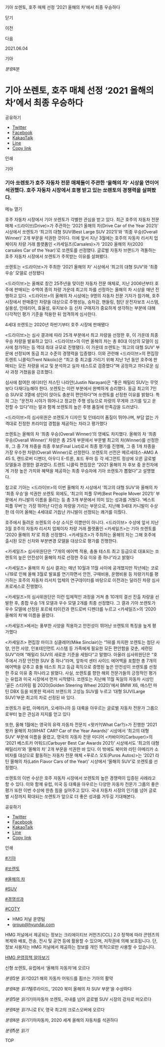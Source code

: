기아 쏘렌토, 호주 매체 선정 ‘2021 올해의 차’에서 최종 우승하다






닫기

이전

다음

2021.06.04

기아


*분량*4분

# 기아 쏘렌토, 호주 매체 선정 ‘2021 올해의 차’에서 최종 우승하다

공유하기

* [Twitter](# "새창으로 열림")
* [Facebook](# "새창으로 열림")
* [KakaoTalk](# "새창으로 열림")
* [Line](# "새창으로 열림")
* [Copy link](#)

인쇄

기아



### 기아 쏘렌토가 호주 자동차 전문 매체들이 주관한 ‘올해의 차’ 시상을 연이어 석권했다. 호주 자동차 시장에서 호평 받고 있는 쏘렌토의 경쟁력을 살펴봤다.

메뉴 열기



호주 자동차 시장에서 기아 쏘렌토가 각별한 관심을 받고 있다. 최근 호주의 자동차 전문 매체 <드라이브(Drive)>가 주관하는 ‘2021 올해의 차(Drive Car of the Year 2021)’ 시상에서 쏘렌토가 ‘최고의 대형 SUV(Best Large SUV 2021)’와 ‘최종 우승(Overall Winner)’ 2개 부문을 석권한 것이다. 이에 앞서 지난 3월에는 호주의 자동차 리서치 업체이자 차량 거래 플랫폼인 <카세일즈(Carsales)>가 ‘2020 올해의 차(2020 carsales Car of the Year)’로 쏘렌토를 선정했다. 글로벌 자동차 브랜드가 격돌하는 호주 자동차 시장에서 쏘렌토가 주목받는 이유를 살펴봤다.

쏘렌토는 <드라이브>가 주최한 ‘2021 올해의 차’ 시상에서 ‘최고의 대형 SUV’와 ‘최종 우승’ 모델로 선정됐다



<드라이브>는 올해로 창간 25주년을 맞이한 자동차 전문 매체로, 지난 2006년부터 호주에 판매되는 수백여 종의 차량 가운데 최고의 차를 선정하는 올해의 차 시상을 매년 진행하고 있다. <드라이브>의 올해의 차 시상에는 9명의 자동차 전문 기자가 참가해, 호주시장에서 판매중인 차량을 대상으로 주행성능, 승차감, 핸들링, 첨단 운전자보조 시스템, 실용성, 인테리어, 효율성, 유지보수 등 신차 구매자가 중요하게 생각하는 부분에 대해 다각적인 평가 기준을 적용한 뒤 엄격하게 심사한다.

4세대 쏘렌토는 2020년 하반기부터 호주 시장에 판매됐다



<드라이브>는 심사 결과에 따라 25개 부분에서 최고 차량을 선정한 후, 이 가운데 최종 우승 차량을 발표하고 있다. <드라이브>의 이번 올해의 차는 총 80대 이상의 모델이 심사에 참가하는 등 역대 최대 규모로 진행됐다. 이 가운데 쏘렌토는 ‘최고의 대형 SUV’ 부문에 선정되며 동급 최고 수준의 경쟁력을 입증했다. 이와 관련해 <드라이브>의 편집장 트렌트 니콜릭(Trent Nikolic)은 “최고 중 최고를 가리기 위해 지난 1년 동안 호주에 판매되는 모든 차량을 비교 및 분석하고 실차 테스트로 검증했다”며 공정하고 까다로운 심사 과정 거쳤음을 강조했다.

심사에 참여한 에디터인 저스틴 나라얀(Justin Narayan)은 “좋은 패밀리 SUV는 무엇보다 다재다능해야 한다. 쏘렌토는 이런 부분에서 완벽하게 승리했다. 동급 최고의 7인승 SUV로 3열에 성인이 앉아도 충분히 편안하다”며 쏘렌토를 선정한 이유를 밝혔다. 특히 그는 “운전자 시야가 뛰어나고 정교한 주행 성능으로 차량의 무게와 크기를 잊고 운전할 수 있다”라는 말과 함께 쏘렌토의 높은 주행 품질에 만족감을 드러냈다.

<드라이브>의 심사위원은 쏘렌토가 디자인 및 인테리어 품질이 뛰어나며, 부담 없는 가격대로 진정한 프리미엄 경험을 제공하는 차라고 평가했다



쏘렌토는 올해의 차 ‘최종 우승(Overall Winner)’의 영예도 차지했다. 올해의 차 ‘최종우승(Overall Winner)’ 차량은 총 25개 부문에서 부문별 최고의 차(Winner)를 선정한 후, 그 중 7개 차종을 최종 후보(Final List)로서 최종 평가를 진행해, 그 중 1개 차종을 가장 우수한 차량(Overall Winner)로 선정한다. 쏘렌토의 선전은 메르세데스-AMG A 45 S, 랜드로버 디펜더, 아우디 E-트론, 포드 푸마 등 각 세그먼트 정상에 오른 글로벌 모델들과 경쟁한 결과였다. 트렌트 니콜릭 편집장은 “2021 올해의 차 후보 중 운전자에게 가장 높은 가치와 혜택을 제공하는 최종 우승자에 기아 쏘렌토가 뽑혔다”고 설명했다.

참고로 기아는 <드라이브>의 이번 올해의 차 시상에서 ‘최고의 대형 SUV’와 올해의 차 ‘최종 우승’을 석권한 쏘렌토 외에도, ‘최고의 피플 무버(Best People Mover 2021)’ 부문에서 카니발의 이름을 올리는 등 총 3개 부문에서 의미 있는 성과를 거뒀다. ‘베스트 피플 무버’는 가장 뛰어난 다인승 차량을 가리는 부문으로, 지난해 3세대 카니발이 수상한 데 이어 올해는 4세대로 거듭난 카니발이 선정되는 쾌거를 이뤘다.



호주에서 들려온 쏘렌토의 수상 소식은 이뿐만이 아니다. <드라이브> 수상에 앞서 지난 3월 호주의 자동차 리서치 업체이자 차량 거래 플랫폼인 <카세일즈>는 기아 쏘렌토를 ‘2020 올해의 차’로 최종 선정했다. <카세일즈>가 주최하는 올해의 차는 그해 호주에 출시된 모든 신차와 부분변경 모델을 대상으로 평가를 진행한다.

<카세일즈> 심사위원단은 “7개의 에어백 적용, 충돌 테스트 최고 등급으로 대표되는 쏘렌토의 높은 안전성이 올해의 차로 선정한 주요 이유 중 하나”라고 밝혔다



<카세일즈> 올해의 차 심사 결과는 매년 10월과 11월 사이에 공개했지만 작년에는 코로나19로 인해 올해 3월로 발표를 연기하면서 안전, 구매비용, 운행비용 등 차량가치를 평가하는 호주의 자동차 리서치 업체의 연구데이터를 바탕으로 이전과는 달라진 차량 심사 프로세스로 진행했다.

<카세일즈>의 심사위원단은 이런 입체적인 과정을 거쳐 총 10개의 결선 진출 차량을 선발한 후, 종합 우승 1개 모델과 우수 모델 2개를 최종 선정했다. 그 결과 기아 쏘렌토가 우수 모델에 선정된 포르쉐 타이칸과 랜드로버 디펜더를 누르고 <카세일즈>의 ‘2020 올해의 차’에 이름을 올렸다.

<카세일즈>에서는 풍부한 사양을 적용하고 안전성이 뛰어난 쏘렌토의 특징을 높게 평가했다



<카세일즈> 편집장 마이크 싱클레어(Mike Sinclair)는 “1위를 차지한 쏘렌토는 첨단 사양, 안전 사양, 인포테인먼트 시스템 등 가족에게 필요한 모든 편안함을 갖춘, 세련된 SUV”라며 “패밀리 SUV의 새로운 기준을 세웠다”고 말했다. 아울러 심사위원단은 “호주에서 가장 안전한 SUV 중 하나”라며, 앞좌석 센터 사이드 에어백을 포함한 총 7개의 에어백을 갖추고 충돌 테스트 최고 등급 획득으로 증명된 높은 안전성이 쏘렌토를 선정한 주요 이유 중 하나라고 밝혔다. 사실, 쏘렌토를 향한 해외 전문가들의 긍정적인 평가는 유럽과 미국 시장에서 먼저 시작됐다. 쏘렌토는 지난해 11월 독일의 자동차 시상인 ‘골든 스티어링 휠 2020(Golden Steering Wheel 2020)’에서 BMW X6, 애스턴 마틴 DBX 등을 비롯한 럭셔리 브랜드의 고성능 SUV를 누르고 ‘대형 SUV(Large SUV)’부문 최고의 차로 선정된 바 있다.

쏘렌토가 유럽, 아메리카, 오세아니아 등 대륙을 아우르는 글로벌 자동차 전문가 그룹으로부터 높은 관심과 지지를 얻고 있다



또한, 올해 1월에는 영국의 유력 자동차 전문지 <왓카?(What Car?)>가 진행한 ‘2021 왓카 올해의 차(WHAT CAR? Car of the Year Awards)’ 시상에서 ‘최고의 대형 SUV’ 부문에 이름을 올렸고, 영국의 자동차 전문 미디어 <카바이어(Carbuyer)>의 ‘2021 베스트카 어워드(Carbuyer Best Car Awards 2021)’ 시상에서도 ‘최고의 대형 패밀리카’와 ‘올해의 차’ 2개 부문을 석권한 바 있다. 이 밖에도 북미와 라틴 아메리카 소비자를 대상으로 활동하는 자동차 전문 매체 <푸로스 오토(Puros Autos)>는 ‘2021 라틴 올해의 차(Latin Flavor Cars of the Year)’ 시상에서 ‘올해의 SUV’로 쏘렌토를 선정했다.

쏘렌토의 이번 수상은 호주 자동차 시장에서 쏘렌토의 높은 경쟁력이 입증된 사례라고 할 수 있다. 이와 함께 유럽, 미국 등 대륙을 아우르는 다양한 자동차 전문가 그룹의 좋은 평가 또한 이번 수상에 한층 힘을 실어주고 있다. 국내 자동차 시장의 인기를 넘어 글로벌 시장까지 확대되는 쏘렌토가 앞으로 더 좋은 성과를 거두길 기대해본다.



공유하기

* [Twitter](# "새창으로 열림")
* [Facebook](# "새창으로 열림")
* [KakaoTalk](# "새창으로 열림")
* [Line](# "새창으로 열림")
* [Copy link](#)

인쇄

[#기아](/tag/723)

[#쏘렌토](/tag/990)

[#올해의 차](/tag/1592)

[#SUV](/tag/814)

[#경영성과](/tag/1602)

[#COTY](/tag/2064)



* HMG 저널 운영팀
* [group@hyundai.com](mailto:group@hyundai.com)

HMG 저널에서 제공되는 정보는 크리에이티브 커먼즈(CCL) 2.0 정책에 따라 콘텐츠의 복제와 배포, 전송, 전시 및 공연 등에 활용할 수 있으며, 저작권에 의해 보호됩니다.
단, 정보 사용자는 HMG 저널에서 제공하는 정보를 개인 목적으로만 사용할 수 있습니다.

[HMG 운영정책 알아보기](/footer/operationRegist)

신형 쏘렌토, 유럽에서 ‘올해의 자동차’에 오르다

*분량*2분 *읽기*2021 해외 자동차 어워드를 휩쓰는 기아의 활약

*분량*4분 *읽기*텔루라이드, ‘2020 북미 올해의 차 SUV 부문’을 수상하다

*분량*3분 *읽기*기아자동차 쏘렌토, 국내를 넘어 글로벌 SUV 시장의 강자로 떠오르다

*분량*4분 *읽기*니로 EV, 영국 최고의 크로스오버에 오르다

*분량*4분 *읽기*기아자동차, 2020 세계 올해의 자동차를 석권하다

*분량*5분 *읽기*

TOP